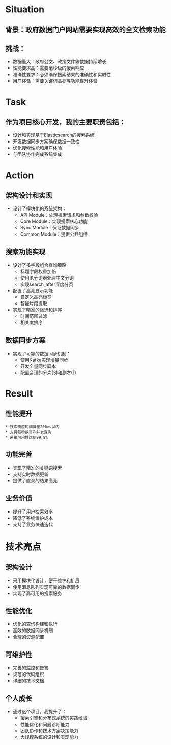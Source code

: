 # Situation
## 背景：政府数据门户网站需要实现高效的全文检索功能
## 挑战：
* 数据量大：政府公文、政策文件等数据持续增长
* 性能要求高：需要毫秒级的搜索响应
* 准确性要求：必须确保搜索结果的准确性和实时性
* 用户体验：需要关键词高亮等功能提升体验
# Task
## 作为项目核心开发，我的主要职责包括：
* 设计和实现基于Elasticsearch的搜索系统
* 开发数据同步方案确保数据一致性
* 优化搜索性能和用户体验
* 与团队协作完成系统集成
# Action
## 架构设计和实现
* 设计了模块化的系统架构：
    * API Module：处理搜索请求和参数校验
    * Core Module：实现搜索核心功能
    * Sync Module：保证数据同步
    * Common Module：提供公共组件
## 搜索功能实现
* 设计了多字段组合查询策略
    * 标题字段权重加倍
    * 使用IK分词器处理中文分词
    * 实现search_after深度分页
* 配置了高亮显示功能
    * 自定义高亮标签
    * 智能片段提取
* 实现了精准的筛选和排序
    * 时间范围过滤
    * 相关度排序

## 数据同步方案
* 实现了可靠的数据同步机制：
    * 使用Kafka实现增量同步
    * 开发全量同步脚本
    * 配置合理的分片(3)和副本(1)
# Result
## 性能提升
    * 搜索响应时间降至200ms以内
    * 支持每秒数百次并发查询
    * 系统可用性达到99.9%
## 功能完善
* 实现了精准的关键词搜索
* 支持实时数据更新
* 提供了直观的结果高亮
## 业务价值
* 提升了用户检索效率
* 降低了系统维护成本
* 支持了业务快速迭代

# 技术亮点
## 架构设计
* 采用模块化设计，便于维护和扩展
* 使用消息队列实现可靠的数据同步
* 实现了高可用的搜索服务
## 性能优化
* 优化的查询构建和执行
* 高效的数据同步机制
* 合理的资源配置
## 可维护性
* 完善的监控和告警
* 规范的代码组织
* 详细的技术文档
## 个人成长
* 通过这个项目，我提升了：
    * 搜索引擎和分布式系统的实践经验
    * 性能优化和问题诊断能力
    * 团队协作和技术方案决策能力
    * 大规模系统的设计和实现能力

